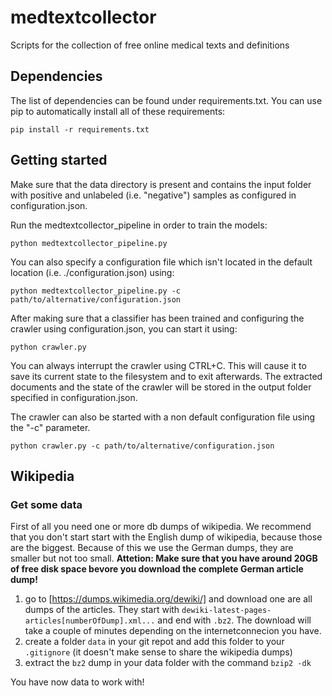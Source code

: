 # medtextcollector
Scripts for the collection of free online medical texts and definitions

## Dependencies
The list of dependencies can be found under requirements.txt. You can use pip to automatically install all of these requirements:

```
pip install -r requirements.txt
```

## Getting started
Make sure that the data directory is present and contains the input folder with positive and unlabeled (i.e. "negative") samples as configured in configuration.json.

Run the medtextcollector_pipeline in order to train the models:
```
python medtextcollector_pipeline.py
```

You can also specify a configuration file which isn't located in the default location (i.e. ./configuration.json) using:

```
python medtextcollector_pipeline.py -c path/to/alternative/configuration.json
```

After making sure that a classifier has been trained and configuring the crawler using configuration.json, you can start it using:
```
python crawler.py
```

You can always interrupt the crawler using CTRL+C. This will cause it to save its current state to the filesystem and to exit afterwards. The extracted documents and the state of the crawler will be stored in the output folder specified in configuration.json.

The crawler can also be started with a non default configuration file using the "-c" parameter.

```
python crawler.py -c path/to/alternative/configuration.json 
```

## Wikipedia
### Get some data
First of all you need one or more db dumps of wikipedia. We recommend that you don't start start with the English dump of wikipedia, because those are the biggest. Because of this we use the German dumps, they are smaller but not too small.
**Attetion: Make sure that you have around 20GB of free disk space bevore you download the complete German article dump!**

1. go to [https://dumps.wikimedia.org/dewiki/] and download one are all dumps of the articles. They start with `dewiki-latest-pages-articles[numberOfDump].xml...` and end with `.bz2`. The download will take a couple of minutes depending on the internetconnecion you have.
2. create a folder `data` in your git repot and add this folder to your `.gitignore` (it doesn't make sense to share the wikipedia dumps)
3. extract the `bz2` dump in your data folder with the command `bzip2 -dk`

You have now data to work with!
